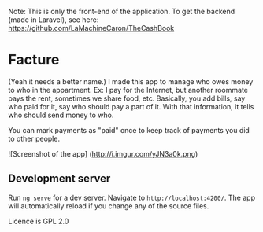 Note: This is only the front-end of the application. To get the backend (made in Laravel), see here: https://github.com/LaMachineCaron/TheCashBook

# Facture

(Yeah it needs a better name.)
I made this app to manage who owes money to who in the appartment. Ex: I pay for the Internet, but another roommate pays the rent, sometimes we share food, etc. Basically, you add bills, say who paid for it, say who should pay a part of it. With that information, it tells who should send money to who.

You can mark payments as "paid" once to keep track of payments you did to other people.

![Screenshot of the app] (http://i.imgur.com/yJN3a0k.png)

## Development server

Run `ng serve` for a dev server. Navigate to `http://localhost:4200/`. The app will automatically reload if you change any of the source files.

Licence is GPL 2.0
